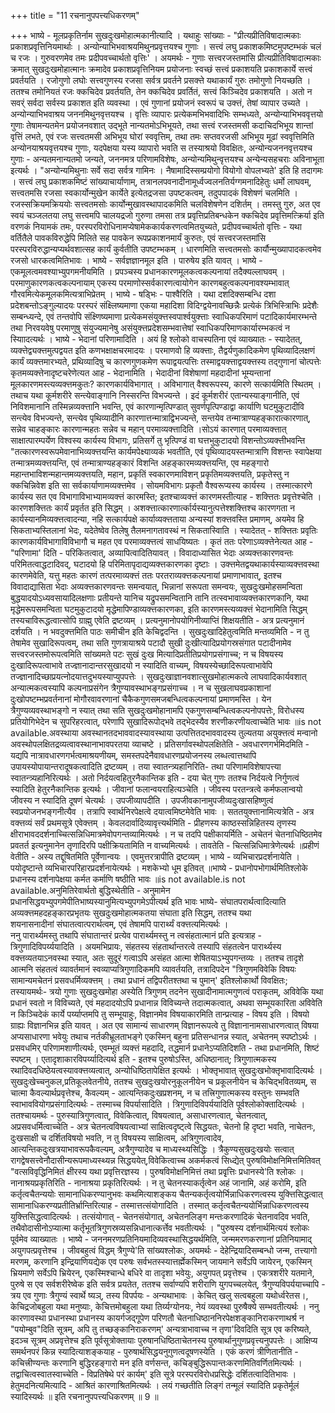 +++
title = "11 रचनानुपपत्त्यधिकरणम्"

+++
भाष्ये - मूलप्रकृतिर्नाम सुखदुःखमोहात्मकानीत्यादि । यथाहुः सांख्याः - "प्रीत्यप्रीतिविषादात्मकाः प्रकाशप्रवृत्तिनियमार्थाः । अन्योन्याभिभवाश्रयमिथुनप्रवृत्तयश्च गुणाः । सत्त्वं लघु प्रकाशकमिष्टमुपष्टम्भकं चलं च रजः । गुरुवरणमेव तमः प्रदीपवच्चार्थतो वृत्तिः' । अयमर्थः - गुणाः सत्त्वरजस्तमांसि प्रीत्यप्रीतिविषादात्मकाः क्रमात् सुखदुःखमोहात्मानः क्रमादेव प्रकाशप्रवृत्तिनियम प्रयोजनाः स्वच्छं सत्त्वं प्रकाशयति प्रकाशकार्ये सत्त्वं प्रवर्तयति । रजोगुणो लघोः सत्त्वगुणस्य रजसा सर्वत्र प्रवर्तने प्रसक्त्ते यथाकार्यं गुरुः तमोगुणो नियच्छति । ततश्च तमोनियतं रजः क्कचिदेव प्रवर्तयति, तेन क्कचिदेव प्रवर्तितं, सत्त्वं किञ्चिदेव प्रकाशयति । अतो न सवर्ं सर्वदा सर्वस्य प्रकाशत इति व्यवस्था । एवं गुणानां प्रयोजनं स्वरूपं च उक्त्तं, तेषां व्यापार उच्यते । अन्योन्याभिभवाश्रय जननमिथुनवृत्तयश्च । वृत्तिः व्यापारः प्रत्येकमभिभवादिभिः सम्भध्यते, अन्योन्याभिभववृत्तयो गुणाः तेषामन्यतमेन प्रयोजनवशात् उद्भूते नान्यतमोऽभिभूयते, तथा सत्त्वं रजस्तमसी कदाचिदभिभूय शान्तां वृत्तिं लभते, एवं रजः सत्त्वतमसी अभिभूय घोरां स्ववृत्तिम्, तथा तमः सप्तवरजसी अभिभूय मूढां स्ववृत्तिमिति अन्योनयाश्रयवृत्तयश्च गुणाः, यदपेक्षया यस्य व्यापारो भवति स तस्याश्रयो विवक्षितः, अन्योन्यजननवृत्तयश्च गुणाः - अन्यतमनान्यतमो जन्यते, जननमत्र परिणामविशेषः, अन्योन्यमिथुन्वृत्तयश्च अन्येन्यसहचराः अविनाभूता इत्यर्थः । "अन्योन्यमिथुनाः सर्वे सदा सर्वत्र गामिनः । नैषामादिस्सम्प्रयोगो वियोगो वोपलभ्यते' इति हि तदागमः । सत्त्वं लघु प्रकाशकमिष्टं सांख्याचार्याणाम्, तत्रानलपवनादीनामूर्ध्वज्वलनतिर्यग्गमनादिहेतुः धर्मो लाघवम्, सत्त्वतमसि रजसा स्वकार्योन्मुखेन कार्येते इत्येतद्रजसा उपष्टकत्वम्, तदुपपादकं विशेषणं चलमिति । रजस्सक्रियमक्रिययोः सत्त्वतमसोः कार्योन्मुखावस्थापादकमिति चलविशेषणेन दशिर्तम् । तमस्तु गुरु, अत एव स्वयं चञ्जलतया लघु सत्त्वमपि चालयद्रजो गुरुणा तमसा तत्र प्रवृत्तिप्रतिबन्धकेन क्कचिदेव प्रवृत्तिमत्क्रिर्या इति वरणकं नियामकं तमः, परस्परविरोधिनामप्येषामेककार्यकरणत्वमितयुच्यते, प्रदीपवच्चार्थतो वृत्तिः - यथा वर्तितैले पावकविरुद्धेपि मिलिते सह पावकेन रूपप्रकाशनमार्यं कुरुतः, एवं सत्त्वरजस्तमांसि परस्परविरुद्धान्यप्यर्थवशात्सह कार्यं कुर्वतीति उपष्टम्भकम् । धारणमिति सत्त्वतमसोः कार्यौन्मुख्यापादकत्वमेव रजसो धारकत्वमितिभावः । भाष्ये - सर्वज्ञज्ञानमूल इति । पारुषेय इति यावत् । भाष्ये - एकमूलत्वमवश्याभ्युपगमनीयमिति । प्रपञ्चस्य प्रधानकारणमूलकत्वकल्पनायां तदैक्यल्लाघवम् । परमाणुकारणकत्वकल्पनायाम् एकस्य परमाणोस्सर्वकारणत्वायोगेन कारणबहुत्वकल्पनावश्यम्भावात् गौरवमित्येकमूलकमित्यत्राभिप्रेतम् । भाष्ये - षड्भिः - पाश्वैरिति । यथा दशदिक्सम्बन्धि दशा प्रदेशबन्तोऽङ्गुल्यादयः परस्परं संक्ष्लिष्यमाणा एकया महादिशा विदिग्द्वयेनावच्छिन्नैः प्रत्येकं त्रिभिस्त्रिाभिः प्रदेशैः सम्बन्ध्यन्दे, एवं तन्तवोपि संक्ष्णिष्यमाणा प्रत्येकमसंयुक्त्तस्वपार्श्वयुक्त्ताः स्वाधिकपरिमाणं पटादिकार्यमारम्भन्ते तथा निरवयवेषु परमाणुषु संयुज्यमानेषु असंयुक्त्तप्रदेशसम्भवात्तेषां स्वाधिकपरिमाणकार्यारम्भकत्वं न स्यािादत्यर्थः । भाष्ये - भेदानां परिणामादिति । अयं हि श्लोको वाचस्पतिना एवं व्याख्यातः - स्यादेतत्, व्यक्त्तेद्व्यक्त्तमुत्पद्वयत इति कणभक्षाक्षचरमादयः । परमाणवो हि व्यक्त्ताः, तैद्वर्यणुकादिकमेण पृथिव्यादिलक्षणं कार्यं व्यक्त्तमारभ्यते, प्रथिव्यादिषु च कारणगुणकमेण रूपाद्वयत्पत्तिः तस्माद्वयक्त्ताद्वयक्त्तस्य तद्गुणानां चोत्पत्तेः कृतमव्यक्त्तेनादृष्टचरेणेत्यत आह - भेदानामिति । भेदादीनां विशेषाणां महदादीनां भूम्यन्तानां मूलकारणमस्त्यव्यक्त्तमकुतः? कारणकार्यविभागात् । अविभागात् वैश्वरूपस्य, कारणे सत्कार्यमिति स्थितम् । तथाच यथा कूर्मशरीरे सन्त्येवाङ्गानि निस्सरन्ति विभज्यन्ते । इदं कूर्मशरीरं एतान्यस्याङ्गानीति, एवं निविशमानानि तस्मिन्नव्यक्त्तानि भवन्ति, एवं कारणान्मृत्पिण्डात् सुवर्णपृत्पिण्डाद्वा कार्याणि घटमुकुटादीवि सन्त्येव विभज्यन्ते, सन्त्येव पृथिव्यादीनि कारणात्तन्मात्राद्विभज्यन्ते, सन्तयेव तन्मात्राण्यहङ्कारात्कारणात्, सन्नेव चाहङ्कारः कारणान्महतः सन्नेव च महान् परमाव्यक्त्तादिति ।सोऽयं कारणात् परमाव्यक्त्तात् साक्षात्पारम्पर्येण विश्वस्य कार्यस्य विभागः, प्रतिसर्गे तु भृत्पिण्डं वा घत्तभुकुटादयो विशन्तोऽव्यक्त्तीभवन्ति "तत्कारणस्वरूपमेवानाभिव्यक्त्तयन्ति कार्यमपेक्ष्याव्यकं भवतीति, एवं पृथिव्यादयस्तन्मात्राणि विशन्तः स्वापेक्षया तन्मात्रमव्यक्त्तयन्ति, एवं तन्मात्राण्यहङ्कारं विशन्ति अहङ्कारमव्यक्त्तयन्ति, एव महङ्गारो महान्तभाविशन्महान्तमव्यक्त्तयति, महान, प्रकृतिं स्वकारणमाविशन् प्रकृतिमव्यक्त्तयति, प्रकृतेस्तु न क्कचिन्निवेश इति सा सर्वकार्याणामव्यक्त्तमेव । सोयमविभागः प्रकृतौ वैश्वरूप्यस्य कार्यस्य । तस्मात्कारणे कार्यस्य सत एव विभागाविभाभ्यामव्यक्त्तं कारमस्ति; इतश्चाव्यक्त्तं कारणमस्तीत्याह - शक्त्तितः प्रवृत्तेश्चेति । कारणशक्त्तितः कार्यं प्रवृर्तत इति सिद्धम् । अशक्त्तात्कारणार्त्कार्यस्यानुत्पत्तेश्शक्त्तिश्च कारणगता न कार्यस्यानमिव्यक्त्तत्वादन्या, नहि सत्कार्यपक्षे कार्याव्यक्त्तताया अन्यस्यां शक्त्तवस्ति प्रमाणम्, अयमेव हि सिकताभ्यस्तिलानां भेदः, यदेतेष्वेव तिलेषु तैलमनागतावस्थं न सिकतास्विाति । स्यादेतत् - शक्त्तितः प्रवृतिः कारणकार्यविभागाविविभागौ च महत एव परमाव्यक्त्तत्वं साधयिष्यतः । कृतं ततः परेणाऽव्यक्त्तेनेत्यत आह - "परिणामा' दिति - परिकितत्वात्, अव्यापित्वादितियावत् । विवादाध्यासित भेदाः अव्यक्त्तकारणवन्तः परिमितत्वाद्धटादिवद्, घटादयो हि परिमितापृदाद्यव्यक्त्तकारणका दृष्टाः । उक्त्तमेतद्वयथाकार्यस्याव्यक्त्तवस्था कारणमेवेति, यत्तु महतः कारणं तत्परमाव्यक्त्तं ततः परतराव्यक्त्तकल्पनायां प्रमाणाभावात्, इतश्च विवादाद्यासिता भेदाः अव्यक्त्तकारणवन्तः समन्वयात्, भिन्नानां सरूपता समन्वयः, सुखदुःखमोहसमन्विता बुद्धयादयोऽध्यवसायादिलक्षणाः प्रतीयन्ते यानिच यद्रुपसमन्वितानि तानि तत्स्वभावाव्यक्त्तकारणकानि, यथा मृद्धेमरूपसमन्विता घटमुकुटादयो मृद्धेमापिण्डाव्यक्त्तकारणका, इति कारणमस्त्यव्यक्त्तं भेदानामिति सिद्धम् तस्यचाविरूद्धत्वात्सोपि ग्राह्मु एवेति द्रष्टव्यम् । प्रत्यनुमानोपयोगिनीव्याप्तिं शिक्षयतीति - अत्र प्रत्यनुमानं दर्शयति । न भवदुक्त्तमिति पाठः समीचीन इति केचिद्वदन्ति । सुखदुःखादिहेतुत्वमिति मन्तव्यमिति - न तु तेषामेव सुखादिरूपत्वम्, तथा सति गुणत्रायाश्रये पटादौ सुखी दुःखीत्यादिप्रयोगस्रसंगात पटादीनामेव सत्त्वरजस्तमोरूपत्वमिति सांख्यमते पटः सुखं दुःख मित्यादिप्रतीतिप्रयोगप्रसंगाच्च; न च विषयस्य दुःखादिरूपत्वाभावे तज्ज्ञानादान्तरसुखादयो न स्यादिति वाच्यम्, विषयस्येच्छादिरूपत्वाभावेपि तज्ज्ञानादिच्छाप्रयत्नोदयात्तदुभयस्याप्युपपत्तेः । सुखदुःखाज्ञानवशात्सुखमोहात्मकत्वे लाघवादिकार्यवशात् अन्यात्मकत्वस्यापि कल्पनाप्रसंगेन त्रैगुण्यावस्थाभङ्गप्रसंगाच्च । न च सुखलाघवप्रकाशानां दुःखोपष्टम्भप्रवर्तनानां मोगौरवावरणानां चैकैकगुणसमजबन्धित्वकल्पनायां प्रमाणमस्ति । येन त्रैगुण्यव्यवस्थाभङ्गो न स्यात् तथा सति सुखदुःखमोहानामपि एकगुणसम्बन्धित्वकल्पनोपपत्तेः, विरोधस्य प्रतियोगिभेदेन च सुपरिहरत्वात्, परेणापि सुखादिरूपोद्भवे तद्भेदस्यैव शरणीकरणीयत्वाच्चेति भावः ॥is not available.अवस्थाया अवस्थानतदभाववादस्यावस्थाया उत्पत्तितदभाववादस्य तुल्यतया अयुक्त्तत्वं मन्वानो अवस्थोपलक्षितद्रव्यत्वावस्थानाभावपरतया व्याचष्टे । प्रतिसर्गावस्थोपलक्षितेति - अवधारणगर्भमिदमिति - यद्यपि नात्रावधारणगर्भत्वमाश्रयणीयम्, समस्तपदेनैवावधारणप्रयोजनस्य लब्धत्वात्तथापि उपायस्योपायान्तरादूषकत्वादिति द्रष्टव्यम् । तया स्वातन्त्र्यहानिरिति- तथा परिणामविशेषापत्त्या स्वातन्त्र्यहानिरित्यर्थः । अतो निर्दयत्वहितुरनैकान्तिक इति - दया चेत् गुणः ततश्च निर्दयत्वे निर्गुणत्वं स्यादिति हेतुरनैकान्तिक इत्यर्थः । जीवानां फलान्वयराहित्यञ्चेति । जीवस्य परतन्त्रत्वे कर्मफलान्वयो जीवस्य न स्यादिति दूषणं चेत्यर्थः । उपजीव्यापदीति । उपजीवकानामुपजीव्यदुःखासहिष्णुत्वं स्वप्रयोजनभङ्गनीत्यैव । तत्रापि स्वार्थनिरपेक्षत्वे दयात्वमिष्टमेवेति भावः । सततयुक्त्तानामित्यत्रेति - अत्र वक्त्तव्यं सर्वं प्रथमसूत्रे एवेक्त्तम् । केवलदार्वादिव्यावृत्त्यर्थमिति - प्रीहणस्य काष्ठस्सन्निहितस्य तृणस्य क्षीराभावददर्शनाच्चित्सन्निधिमात्रमेवोपगन्तव्यामित्यर्थः । न च तदपि पक्षीकायर्मिति - अचेतनं चेतनाधिष्ठितमेव प्रवतर्त इत्यनुमानेन तृणादिरपि पक्षीक्रियतामिति न वाच्यमित्यर्थः । तावतेति - चित्सन्निधिमात्रेणेत्यर्थः ॥प्रहीणं वेतीति - अस्य तद्दूषितमिति पूर्वेणान्वयः । एवमुत्तरत्रापीति द्रष्टव्यम् । भाष्ये - व्यभिचारप्रदर्शनायेति । पयोदृष्टान्ते व्यभिचारपरिहारप्रदर्शनायेत्यर्थः । मशकेभ्यो धूम इतिवत् ॥भाष्ये - प्रधानोपभोगार्थमितिश्लोके प्रधानस्य दर्शनापेक्षया कर्मत कर्माणि षष्ठीति भावः ॥is not available.is not available.अनुमितिरेवार्थतो बुद्धिस्थेतीति - अनुमामेन प्रधानसिद्धयभ्युपगमेपीतिभाष्यस्यानुमित्यभ्युपगमेऽपीत्यर्थ इति भावः भाष्ये- संघातपरार्थत्वादित्याति अव्यक्त्तमहदहङ्कारप्रभृतयः सुखदुःखमोहात्मकतया संघाता इति सिद्धम्, ततश्च यथा   
 शयनासनादीनां संघातत्वात्परार्थत्वम्, एवं तेषामपि पारार्थ्यं वक्त्तत्यमित्यर्थः ।   
ननु पारार्थ्यमस्तु तथापि संघातान्तरं प्रत्येव पारार्थ्यमस्तु न त्वसंहतात्मानं प्रति इत्यत्राह - त्रिगुणादिविपर्य्ययादिति । अयमभिप्रायः, संहतस्य संहतार्थान्तरत्वे तस्यापि संहतत्वेन पारार्थ्यस्य वक्त्तव्यतयाऽनवस्था स्यात्, अतः सुदूरं गत्वाऽपि असंहत आत्मा शेषितयाऽभ्युपगन्तव्यः । ततश्च तादृशे आत्मनि संहतत्वं व्यावर्तमानं स्वव्याप्यत्रिगुणादिकमपि व्यावर्तयति, तत्रादिपदेन "त्रिगुणमविवेकि विषयः सामान्यमचेतनं प्रसवधर्मिव्यक्त्तम् । तथा प्रधानं तद्विपरीतश्तथा च पुमान्' इतिश्लोकार्थो विवक्षितः; तस्यायमर्थः- त्रयो गुणाः सुखदुःखमोहा अस्येति त्रिगुणम् तदनेन सुखादीनामात्मगुणत्वं पराकृतम्, अविवेकि यथा प्रधानं स्वतो न विविच्यते, एवं महदादयोऽपि प्रधानान्न विविच्यन्ते तदात्मकत्वात्, अथवा सम्भूयकारिता अविवेति न किञ्चिदेकं कार्ये पर्य्याप्तमपि तु सम्भूयाहुः, विज्ञानमेव विषयाकारमिति तान्प्रत्याह - विषय इति । विषयो ग्राह्यः विज्ञानभिन्न इति यावत् । अत एव सामान्यं साधारणम् विज्ञानरूपत्वे तु विज्ञानानामसाधारणत्वात् विषया अप्यसाधारणा भवेयुः तथाच नर्तकीभ्रूलताभङ्गे एकस्मिन् बहुना प्रतिसन्धानन्न स्यात्, अचेतनम् स्पष्टोऽर्थः । प्रसवधमिर् परिणामशाणीत्यर्थः, एवम्भूतं व्यक्त्तं महदादि, तद्धमार्न प्रधानेऽप्यतिदिशति - तथा प्रधानमिति, शिष्टं स्पष्टम् । एतादृशाकारविपर्य्यादित्यर्थ इति - इतश्च पुरुषोऽस्ति, अधिष्ठानात्; त्रिगुणात्मकस्य रथादिवदधिष्ठेयत्वस्यावक्त्तव्यत्वात्, अन्योधिष्ठितापेक्षित इत्यर्थः । भोक्तृभावात् सुखदुःखभोक्तृभावादित्यर्थः । सुखदुःखेच्चनुकल,प्रतिकूलवेतनीये, ततश्च सुखदुःखयोरनुकूलनीयेन च प्रकूलनीयेन च केचिद्भवितव्यम्, स चात्मा कैवल्यार्थप्रवृत्तेश्च, कैवल्यम् - आत्यन्तिकदुःखप्रशनम्, न च तत्त्रिगुणात्मकस्य वस्तुनः सम्भवति स्वाभाववियोगप्रसंगादित्यर्थः - तस्माच्च विपर्यासादिति । त्रिगुणादिविपर्ययादिति पूर्वश्लोकोक्तादित्यर्थः । ततश्चायमर्थः - पुरुस्यात्रिगुणत्वात्, विवेकित्वात्, विषयत्वात्, असाधारणत्वात्, चेतनत्वात्, अप्रसवधर्मित्वाच्चेति - अत्र चेतनत्वविषयत्वाभ्यां साक्षित्वदृष्ट्त्वे सिद्धयतः, चेतनो हि दृष्टा भवति, नाचेतनः, दुःखसाक्षी च दर्शितविषयो भवति, न तु विषयस्य साक्षित्वम्, अत्रिगुणत्वादेव, आत्यन्तिकदुःखत्रयाभावरूपकैवल्यम्, अत्रैगुण्यादेव च माध्यस्थ्यसिद्धिः । त्रैकुण्यसुखदुःखयोः सत्वात् रागद्वेषसत्त्वेनौदासीन्यरूपमाध्यस्थ्यन्न सिद्धययेत्,विवेकित्वाच्च अकर्मकत्वं सिध्द्येत् पुरुषविमोक्षनिमित्तमितिवत् "वत्सविवृद्धिनिमितं क्षीरस्य यथा प्रवृत्तिरज्ञस्य । पुरुषविमोक्षनिमित्तं तथा प्रवृृत्तिः प्रधानस्ये'ति श्लोकः । नानाश्रयप्रकृतिरिति - नानाश्रया प्रकृतिरित्यर्थः । न तु चेतनस्याकर्तृत्वेन अहं जानामि, अहं करोमि, इति कर्तृत्वचैतन्ययोः सामानाधिकरण्यानुभवः कथमित्याशङ्कय चैतन्यकर्तृत्वयोर्भिन्नाधिकरणत्वस्य युक्त्तिसिद्धत्वात् सामानाधिकरण्यप्रतीतिर्भ्रान्तिरित्याह - तस्मात्तत्संयोगादिति । तस्मात् कर्तृत्वचैतन्ययोर्भिन्नाधिकरणत्वस्य युक्त्तिसिद्धत्वादित्यर्थः । तत्संयोगात् - चेतनसंयोगात्, अचेतनलिङ्ग मन्तःकरणादिकं चेतनावदिव भवति, तथैवोदासीनोऽप्यात्मा कर्तृभूतत्रिगुणस्रव्यसन्निधानात्कर्त्तेव भवतीत्यर्थः । "पुरुषस्य दर्शनार्थमित्ययं श्लोकः पूर्वमेव व्याख्यातः । भाष्ये - जननमरणप्रतिनियमादिव्यवस्थासिद्धयर्थमिति, जन्ममरणकरणानां प्रतिनियामाद् अयुगपत्प्रवृत्तेश्च । जीवबहुत्वं विद्धम् त्रैगुण्ये'ति सांख्यश्लोकः, अयमर्थः - देहेन्द्रियादिसम्बन्धो जन्म, तत्त्यागो मरणम्, करणानि इन्द्रियाणियद्येक एव परुषः सर्वभतस्स्यात्तर्ह्मेकस्मिन् जायमाने सर्वेऽपि जायेरन्, एकस्मिन् भ्रियमाणे सर्वेऽपि भ्रियेरन्, एकस्मिश्चान्धे बधिरे वा तादृशा भवेयुः, अयुगपत् प्रवृत्तेश्च । एकत्रशरीरे यतमाने, पुरुषे स एव सर्वशरीरेष्वेक इति सर्वत्र प्रयतेत, ततश्च सर्वाण्यपि शरीराणि युगपच्चलयेत्, त्रैगुण्यविपर्ययाच्चापि - त्रय एव गुणाः त्रैगुण्यं स्वार्थे ष्यञ्, तस्य विपर्पयः - अन्यथाभावः । केचित् खलु सत्वबहुला यथोर्ध्वरेतस।, केचिद्रजोबहुला यथा मनुष्याः, केचित्तमोबहुला यथा तिर्य्यग्योनयः, नेयं व्यवस्था पुरुषैक्ये सम्भवतीत्यर्थः । ननु कारणावस्था प्रधानस्था प्रधानस्य कायर्गजद्गूपेण परिणतौ चेतनाधिष्ठाननिरपेक्षशङ्कानिराकरणाथर्श्र न "पयोम्बुव"दिति सूत्रम्, अपि तु तच्छङ्कानिराकरणम्' अन्यत्राभावाच्च न तृणा'दिवदिति सूत्र एव करिष्यते, इदञ्च सूत्रम् अप्रवृत्तेश्च इति पूर्वसूत्रोक्तायाः पुरुषानधिष्ठिताचेतनस्य पुरुषार्थानुगुणप्रवृत्त्यनुपपत्तेः । आक्षिप्य समर्थनपरं किन्न स्यादित्याशङ्कयाह - पुरुषार्थसिद्धयनुगुणत्वदूषणस्येति । एकं करणं त्रीणितानीति - कचित्त्रीण्यन्तः करणानि बुद्धिरहङ्गारो मन इति वर्णसन्त, कचिङ्बुद्धिरूपान्तःकरणमितिवर्णितमित्यर्थः । तद्वाचित्वस्वातस्वाच्चेति - विप्रतिषेथे परं कार्यम्' इति सूत्रे परस्परविरोधप्रसिद्धेः दर्शितत्वादितिभावः । हेतुमदनित्यमित्यादि - आश्रितं कारणाश्रितमित्यर्थः । लयं गच्छतीति लिङ्गं तन्मूलं स्यादिति प्रकृतेर्मूलं स्यादिस्यर्थः ॥ इति रचनानुपपत्त्यधिकरणम् ॥ 9 ॥